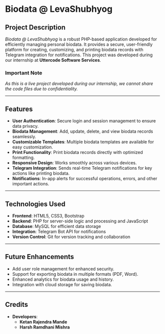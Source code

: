# **Biodata @ LevaShubhyog**  

## **Project Description**  
*Biodata @ LevaShubhyog* is a robust PHP-based application developed for efficiently managing personal biodata. It provides a secure, user-friendly platform for creating, customizing, and printing biodata records with Telegram integration for notifications. This project was developed during our internship at **Uttercode Software Services**.  

### **Important Note**  
*As this is a live project developed during our internship, we cannot share the code files due to confidentiality.*

---

## **Features**  
- **User Authentication**: Secure login and session management to ensure data privacy.  
- **Biodata Management**: Add, update, delete, and view biodata records seamlessly.  
- **Customizable Templates**: Multiple biodata templates are available for easy customization.  
- **Print Functionality**: Print biodata records directly with optimized formatting.  
- **Responsive Design**: Works smoothly across various devices.  
- **Telegram Integration**: Sends real-time Telegram notifications for key actions like printing biodata.  
- **Notifications**: In-app alerts for successful operations, errors, and other important actions.  

---

## **Technologies Used**  
- **Frontend**: HTML5, CSS3, Bootstrap  
- **Backend**: PHP for server-side logic and processing and JavaScript  
- **Database**: MySQL for efficient data storage  
- **Integration**: Telegram Bot API for notifications  
- **Version Control**: Git for version tracking and collaboration  

---

## **Future Enhancements**  
- Add user role management for enhanced security.  
- Support for exporting biodata in multiple formats (PDF, Word).  
- Enhanced analytics for biodata usage and history.  
- Integration with cloud storage for saving biodata.  

---

## **Credits**  
- **Developers**:  
  - **Ketan Rajendra Mande**  
  - **Harsh Ramdhani Mishra**
